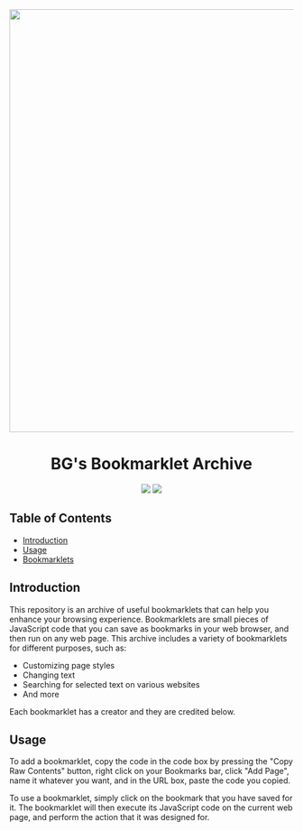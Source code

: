 <div align="center">
  <img src="https://cdn.discordapp.com/attachments/1015037283004583998/1102230193336221726/Add_a_subheading-removebg-preview.png" width="750">
  <h1>BG's Bookmarklet Archive</h1>
</div>

<p align="center">
  <img src="https://img.shields.io/badge/version-1.0.0-black.svg?style=flat-square">
  <img src="https://img.shields.io/badge/license-MIT-black.svg?style=flat-square">
</p>

## Table of Contents

- [Introduction](#introduction)
- [Usage](#usage)
- [Bookmarklets](#bookmarklets)

## Introduction

This repository is an archive of useful bookmarklets that can help you enhance your browsing experience. Bookmarklets are small pieces of JavaScript code that you can save as bookmarks in your web browser, and then run on any web page. This archive includes a variety of bookmarklets for different purposes, such as:

- Customizing page styles
- Changing text
- Searching for selected text on various websites
- And more

Each bookmarklet has a creator and they are credited below.

## Usage

To add a bookmarklet, copy the code in the code box by pressing the "Copy Raw Contents" button, right click on your Bookmarks bar, click "Add Page", name it whatever you want, and in the URL box, paste the code you copied.

To use a bookmarklet, simply click on the bookmark that you have saved for it. The bookmarklet will then execute its JavaScript code on the current web page, and perform the action that it was designed for.
